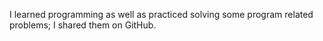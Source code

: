 I learned programming as well as practiced solving some program related problems; I shared them on GitHub.
